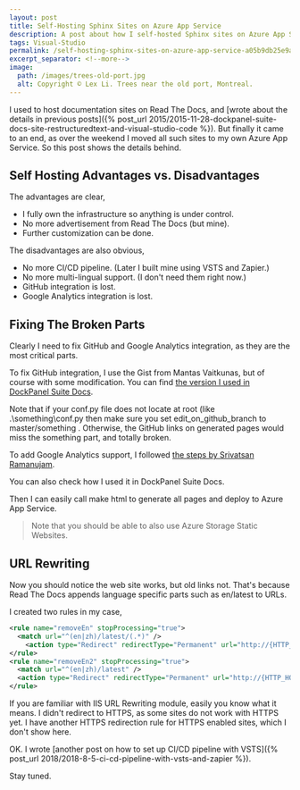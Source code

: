 ```yaml
---
layout: post
title: Self-Hosting Sphinx Sites on Azure App Service
description: A post about how I self-hosted Sphinx sites on Azure App Service.
tags: Visual-Studio
permalink: /self-hosting-sphinx-sites-on-azure-app-service-a05b9db25e9a
excerpt_separator: <!--more-->
image:
  path: /images/trees-old-port.jpg
  alt: Copyright © Lex Li. Trees near the old port, Montreal.
---
```


I used to host documentation sites on Read The Docs, and [wrote about the details in previous posts]({% post_url 2015/2015-11-28-dockpanel-suite-docs-site-restructuredtext-and-visual-studio-code %}). But finally it came to an end, as over the weekend I moved all such sites to my own Azure App Service. So this post shows the details behind.

<!--more-->

## Self Hosting Advantages vs. Disadvantages

The advantages are clear,

- I fully own the infrastructure so anything is under control.
- No more advertisement from Read The Docs (but mine).
- Further customization can be done.

The disadvantages are also obvious,

- No more CI/CD pipeline. (Later I built mine using VSTS and Zapier.)
- No more multi-lingual support. (I don't need them right now.)
- GitHub integration is lost.
- Google Analytics integration is lost.

## Fixing The Broken Parts

Clearly I need to fix GitHub and Google Analytics integration, as they are the most critical parts.

To fix GitHub integration, I use the Gist from Mantas Vaitkunas, but of course with some modification. You can find [the version I used in DockPanel Suite Docs](https://github.com/dockpanelsuite/dockpanelsuite_docs).

Note that if your conf.py file does not locate at root (like .\something\conf.py then make sure you set edit_on_github_branch to master/something . Otherwise, the GitHub links on generated pages would miss the something part, and totally broken.

To add Google Analytics support, I followed [the steps by Srivatsan Ramanujam](https://github.com/rtfd/sphinx_rtd_theme/issues/477).

You can also check how I used it in DockPanel Suite Docs.

Then I can easily call make html to generate all pages and deploy to Azure App Service.

> Note that you should be able to also use Azure Storage Static Websites.

## URL Rewriting

Now you should notice the web site works, but old links not. That's because Read The Docs appends language specific parts such as en/latest to URLs.

I created two rules in my case,

```xml
<rule name="removeEn" stopProcessing="true">
  <match url="^(en|zh)/latest/(.*)" />
    <action type="Redirect" redirectType="Permanent" url="http://{HTTP_HOST}/{R:2}" />
</rule>
<rule name="removeEn2" stopProcessing="true">
  <match url="^(en|zh)/latest" />
  <action type="Redirect" redirectType="Permanent" url="http://{HTTP_HOST}" />
</rule>
```

If you are familiar with IIS URL Rewriting module, easily you know what it means. I didn't redirect to HTTPS, as some sites do not work with HTTPS yet. I have another HTTPS redirection rule for HTTPS enabled sites, which I don't show here.

OK. I wrote [another post on how to set up CI/CD pipeline with VSTS]({% post_url 2018/2018-8-5-ci-cd-pipeline-with-vsts-and-zapier %}).

Stay tuned.
